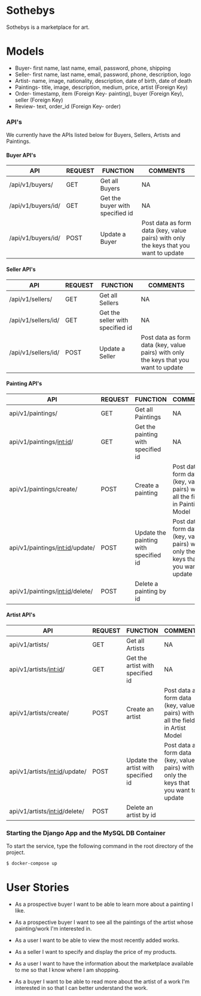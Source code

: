 # Sothebys


Sothebys is a marketplace for art. 

# Models

  - Buyer- first name, last name, email, password, phone, shipping
  - Seller- first name, last name, email, password, phone, description, logo
  - Artist- name, image, nationality, description, date of birth, date of death
  - Paintings- title, image, description, medium, price, artist (Foreign Key)
  - Order- timestamp, item (Foreign Key- painting), buyer (Foreign Key), seller (Foreign Key)
  - Review- text, order_id (Foreign Key- order)



### API's

We currently have the APIs listed below for Buyers, Sellers, Artists and Paintings.

#### Buyer API's


| API | REQUEST | FUNCTION | COMMENTS |
| ------ | ------ | ----- | ----- |
| /api/v1/buyers/ | GET | Get all Buyers | NA
| /api/v1/buyers/id/ | GET | Get the buyer with specified id | NA
| /api/v1/buyers/id/ | POST | Update a Buyer | Post data as form data (key, value pairs) with only the keys that you want to update


#### Seller API's


| API | REQUEST | FUNCTION | COMMENTS |
| ------ | ------ | ----- | ----- |
| /api/v1/sellers/ | GET | Get all Sellers | NA
| /api/v1/sellers/id/ | GET | Get the seller with specified id | NA
| /api/v1/sellers/id/ | POST | Update a Seller | Post data as form data (key, value pairs) with only the keys that you want to update

#### Painting API's


| API | REQUEST | FUNCTION | COMMENTS |
| ------ | ------ | ----- | ----- |
| api/v1/paintings/ | GET | Get all Paintings | NA
| api/v1/paintings/<int:id>/ | GET | Get the painting with specified id | NA
| api/v1/paintings/create/ | POST | Create a painting | Post data as form data (key, value pairs) with all the fields in Painting Model
| api/v1/paintings/<int:id>/update/ | POST | Update the painting with specified id | Post data as form data (key, value pairs) with only the keys that you want to update
| api/v1/paintings/<int:id>/delete/ | POST | Delete a painting by id| 


#### Artist API's


| API | REQUEST | FUNCTION | COMMENTS |
| ------ | ------ | ----- | ----- |
| api/v1/artists/ | GET | Get all Artists | NA
| api/v1/artists/<int:id>/ | GET | Get the artist with specified id | NA
| api/v1/artists/create/ | POST | Create an artist | Post data as form data (key, value pairs) with all the fields in Artist Model
| api/v1/artists/<int:id>/update/ | POST | Update the artist with specified id | Post data as form data (key, value pairs) with only the keys that you want to update
| api/v1/artists/<int:id>/delete/ | POST | Delete an artist by id| 

### Starting the Django App and the MySQL DB Container
To start the service, type the following command in the root directory of the project.
```sh
$ docker-compose up
```

# User Stories
- As a prospective buyer I want to be able to learn more about a painting I like.

- As a prospective buyer I want to see all the paintings of the artist whose painting/work I'm interested in.

- As a user I want to be able to view the most recently added works.

- As a seller I want to specify and display the price of my products.

- As a user I want to have the information about the marketplace available to me so that I know where I am shopping. 

- As a buyer I want to be able to read more about the artist of a work I'm interested in so that I can better understand the work.  

